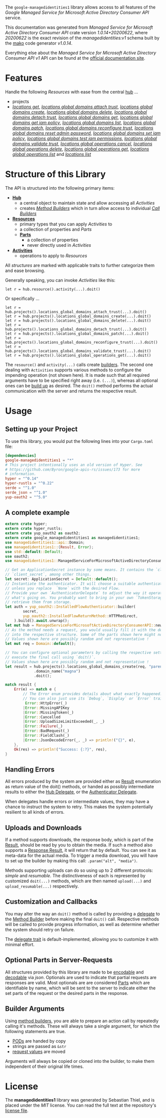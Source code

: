<!---
DO NOT EDIT !
This file was generated automatically from 'src/mako/api/README.md.mako'
DO NOT EDIT !
-->
The `google-managedidentities1` library allows access to all features of the *Google Managed Service for Microsoft Active Directory Consumer API* service.

This documentation was generated from *Managed Service for Microsoft Active Directory Consumer API* crate version *1.0.14+20200622*, where *20200622* is the exact revision of the *managedidentities:v1* schema built by the [mako](http://www.makotemplates.org/) code generator *v1.0.14*.

Everything else about the *Managed Service for Microsoft Active Directory Consumer API* *v1* API can be found at the
[official documentation site](https://cloud.google.com/managed-microsoft-ad/).
# Features

Handle the following *Resources* with ease from the central [hub](https://docs.rs/google-managedidentities1/1.0.14+20200622/google_managedidentities1/ManagedServiceForMicrosoftActiveDirectoryConsumerAPI) ... 

* projects
 * [*locations get*](https://docs.rs/google-managedidentities1/1.0.14+20200622/google_managedidentities1/api::ProjectLocationGetCall), [*locations global domains attach trust*](https://docs.rs/google-managedidentities1/1.0.14+20200622/google_managedidentities1/api::ProjectLocationGlobalDomainAttachTrustCall), [*locations global domains create*](https://docs.rs/google-managedidentities1/1.0.14+20200622/google_managedidentities1/api::ProjectLocationGlobalDomainCreateCall), [*locations global domains delete*](https://docs.rs/google-managedidentities1/1.0.14+20200622/google_managedidentities1/api::ProjectLocationGlobalDomainDeleteCall), [*locations global domains detach trust*](https://docs.rs/google-managedidentities1/1.0.14+20200622/google_managedidentities1/api::ProjectLocationGlobalDomainDetachTrustCall), [*locations global domains get*](https://docs.rs/google-managedidentities1/1.0.14+20200622/google_managedidentities1/api::ProjectLocationGlobalDomainGetCall), [*locations global domains get iam policy*](https://docs.rs/google-managedidentities1/1.0.14+20200622/google_managedidentities1/api::ProjectLocationGlobalDomainGetIamPolicyCall), [*locations global domains list*](https://docs.rs/google-managedidentities1/1.0.14+20200622/google_managedidentities1/api::ProjectLocationGlobalDomainListCall), [*locations global domains patch*](https://docs.rs/google-managedidentities1/1.0.14+20200622/google_managedidentities1/api::ProjectLocationGlobalDomainPatchCall), [*locations global domains reconfigure trust*](https://docs.rs/google-managedidentities1/1.0.14+20200622/google_managedidentities1/api::ProjectLocationGlobalDomainReconfigureTrustCall), [*locations global domains reset admin password*](https://docs.rs/google-managedidentities1/1.0.14+20200622/google_managedidentities1/api::ProjectLocationGlobalDomainResetAdminPasswordCall), [*locations global domains set iam policy*](https://docs.rs/google-managedidentities1/1.0.14+20200622/google_managedidentities1/api::ProjectLocationGlobalDomainSetIamPolicyCall), [*locations global domains test iam permissions*](https://docs.rs/google-managedidentities1/1.0.14+20200622/google_managedidentities1/api::ProjectLocationGlobalDomainTestIamPermissionCall), [*locations global domains validate trust*](https://docs.rs/google-managedidentities1/1.0.14+20200622/google_managedidentities1/api::ProjectLocationGlobalDomainValidateTrustCall), [*locations global operations cancel*](https://docs.rs/google-managedidentities1/1.0.14+20200622/google_managedidentities1/api::ProjectLocationGlobalOperationCancelCall), [*locations global operations delete*](https://docs.rs/google-managedidentities1/1.0.14+20200622/google_managedidentities1/api::ProjectLocationGlobalOperationDeleteCall), [*locations global operations get*](https://docs.rs/google-managedidentities1/1.0.14+20200622/google_managedidentities1/api::ProjectLocationGlobalOperationGetCall), [*locations global operations list*](https://docs.rs/google-managedidentities1/1.0.14+20200622/google_managedidentities1/api::ProjectLocationGlobalOperationListCall) and [*locations list*](https://docs.rs/google-managedidentities1/1.0.14+20200622/google_managedidentities1/api::ProjectLocationListCall)




# Structure of this Library

The API is structured into the following primary items:

* **[Hub](https://docs.rs/google-managedidentities1/1.0.14+20200622/google_managedidentities1/ManagedServiceForMicrosoftActiveDirectoryConsumerAPI)**
    * a central object to maintain state and allow accessing all *Activities*
    * creates [*Method Builders*](https://docs.rs/google-managedidentities1/1.0.14+20200622/google_managedidentities1/client::MethodsBuilder) which in turn
      allow access to individual [*Call Builders*](https://docs.rs/google-managedidentities1/1.0.14+20200622/google_managedidentities1/client::CallBuilder)
* **[Resources](https://docs.rs/google-managedidentities1/1.0.14+20200622/google_managedidentities1/client::Resource)**
    * primary types that you can apply *Activities* to
    * a collection of properties and *Parts*
    * **[Parts](https://docs.rs/google-managedidentities1/1.0.14+20200622/google_managedidentities1/client::Part)**
        * a collection of properties
        * never directly used in *Activities*
* **[Activities](https://docs.rs/google-managedidentities1/1.0.14+20200622/google_managedidentities1/client::CallBuilder)**
    * operations to apply to *Resources*

All *structures* are marked with applicable traits to further categorize them and ease browsing.

Generally speaking, you can invoke *Activities* like this:

```Rust,ignore
let r = hub.resource().activity(...).doit()
```

Or specifically ...

```ignore
let r = hub.projects().locations_global_domains_attach_trust(...).doit()
let r = hub.projects().locations_global_domains_create(...).doit()
let r = hub.projects().locations_global_domains_delete(...).doit()
let r = hub.projects().locations_global_domains_detach_trust(...).doit()
let r = hub.projects().locations_global_domains_patch(...).doit()
let r = hub.projects().locations_global_domains_reconfigure_trust(...).doit()
let r = hub.projects().locations_global_domains_validate_trust(...).doit()
let r = hub.projects().locations_global_operations_get(...).doit()
```

The `resource()` and `activity(...)` calls create [builders][builder-pattern]. The second one dealing with `Activities` 
supports various methods to configure the impending operation (not shown here). It is made such that all required arguments have to be 
specified right away (i.e. `(...)`), whereas all optional ones can be [build up][builder-pattern] as desired.
The `doit()` method performs the actual communication with the server and returns the respective result.

# Usage

## Setting up your Project

To use this library, you would put the following lines into your `Cargo.toml` file:

```toml
[dependencies]
google-managedidentities1 = "*"
# This project intentionally uses an old version of Hyper. See
# https://github.com/Byron/google-apis-rs/issues/173 for more
# information.
hyper = "^0.14"
hyper-rustls = "^0.22"
serde = "^1.0"
serde_json = "^1.0"
yup-oauth2 = "^5.0"
```

## A complete example

```Rust
extern crate hyper;
extern crate hyper_rustls;
extern crate yup_oauth2 as oauth2;
extern crate google_managedidentities1 as managedidentities1;
use managedidentities1::api::Domain;
use managedidentities1::{Result, Error};
use std::default::Default;
use oauth2;
use managedidentities1::ManagedServiceForMicrosoftActiveDirectoryConsumerAPI;

// Get an ApplicationSecret instance by some means. It contains the `client_id` and 
// `client_secret`, among other things.
let secret: ApplicationSecret = Default::default();
// Instantiate the authenticator. It will choose a suitable authentication flow for you, 
// unless you replace  `None` with the desired Flow.
// Provide your own `AuthenticatorDelegate` to adjust the way it operates and get feedback about 
// what's going on. You probably want to bring in your own `TokenStorage` to persist tokens and
// retrieve them from storage.
let auth = yup_oauth2::InstalledFlowAuthenticator::builder(
        secret,
        yup_oauth2::InstalledFlowReturnMethod::HTTPRedirect,
    ).build().await.unwrap();
let mut hub = ManagedServiceForMicrosoftActiveDirectoryConsumerAPI::new(hyper::Client::with_connector(hyper::net::HttpsConnector::new(hyper_rustls::TlsClient::new())), auth);
// As the method needs a request, you would usually fill it with the desired information
// into the respective structure. Some of the parts shown here might not be applicable !
// Values shown here are possibly random and not representative !
let mut req = Domain::default();

// You can configure optional parameters by calling the respective setters at will, and
// execute the final call using `doit()`.
// Values shown here are possibly random and not representative !
let result = hub.projects().locations_global_domains_create(req, "parent")
             .domain_name("magna")
             .doit();

match result {
    Err(e) => match e {
        // The Error enum provides details about what exactly happened.
        // You can also just use its `Debug`, `Display` or `Error` traits
         Error::HttpError(_)
        |Error::MissingAPIKey
        |Error::MissingToken(_)
        |Error::Cancelled
        |Error::UploadSizeLimitExceeded(_, _)
        |Error::Failure(_)
        |Error::BadRequest(_)
        |Error::FieldClash(_)
        |Error::JsonDecodeError(_, _) => println!("{}", e),
    },
    Ok(res) => println!("Success: {:?}", res),
}

```
## Handling Errors

All errors produced by the system are provided either as [Result](https://docs.rs/google-managedidentities1/1.0.14+20200622/google_managedidentities1/client::Result) enumeration as return value of
the doit() methods, or handed as possibly intermediate results to either the 
[Hub Delegate](https://docs.rs/google-managedidentities1/1.0.14+20200622/google_managedidentities1/client::Delegate), or the [Authenticator Delegate](https://docs.rs/yup-oauth2/*/yup_oauth2/trait.AuthenticatorDelegate.html).

When delegates handle errors or intermediate values, they may have a chance to instruct the system to retry. This 
makes the system potentially resilient to all kinds of errors.

## Uploads and Downloads
If a method supports downloads, the response body, which is part of the [Result](https://docs.rs/google-managedidentities1/1.0.14+20200622/google_managedidentities1/client::Result), should be
read by you to obtain the media.
If such a method also supports a [Response Result](https://docs.rs/google-managedidentities1/1.0.14+20200622/google_managedidentities1/client::ResponseResult), it will return that by default.
You can see it as meta-data for the actual media. To trigger a media download, you will have to set up the builder by making
this call: `.param("alt", "media")`.

Methods supporting uploads can do so using up to 2 different protocols: 
*simple* and *resumable*. The distinctiveness of each is represented by customized 
`doit(...)` methods, which are then named `upload(...)` and `upload_resumable(...)` respectively.

## Customization and Callbacks

You may alter the way an `doit()` method is called by providing a [delegate](https://docs.rs/google-managedidentities1/1.0.14+20200622/google_managedidentities1/client::Delegate) to the 
[Method Builder](https://docs.rs/google-managedidentities1/1.0.14+20200622/google_managedidentities1/client::CallBuilder) before making the final `doit()` call. 
Respective methods will be called to provide progress information, as well as determine whether the system should 
retry on failure.

The [delegate trait](https://docs.rs/google-managedidentities1/1.0.14+20200622/google_managedidentities1/client::Delegate) is default-implemented, allowing you to customize it with minimal effort.

## Optional Parts in Server-Requests

All structures provided by this library are made to be [encodable](https://docs.rs/google-managedidentities1/1.0.14+20200622/google_managedidentities1/client::RequestValue) and 
[decodable](https://docs.rs/google-managedidentities1/1.0.14+20200622/google_managedidentities1/client::ResponseResult) via *json*. Optionals are used to indicate that partial requests are responses 
are valid.
Most optionals are are considered [Parts](https://docs.rs/google-managedidentities1/1.0.14+20200622/google_managedidentities1/client::Part) which are identifiable by name, which will be sent to 
the server to indicate either the set parts of the request or the desired parts in the response.

## Builder Arguments

Using [method builders](https://docs.rs/google-managedidentities1/1.0.14+20200622/google_managedidentities1/client::CallBuilder), you are able to prepare an action call by repeatedly calling it's methods.
These will always take a single argument, for which the following statements are true.

* [PODs][wiki-pod] are handed by copy
* strings are passed as `&str`
* [request values](https://docs.rs/google-managedidentities1/1.0.14+20200622/google_managedidentities1/client::RequestValue) are moved

Arguments will always be copied or cloned into the builder, to make them independent of their original life times.

[wiki-pod]: http://en.wikipedia.org/wiki/Plain_old_data_structure
[builder-pattern]: http://en.wikipedia.org/wiki/Builder_pattern
[google-go-api]: https://github.com/google/google-api-go-client

# License
The **managedidentities1** library was generated by Sebastian Thiel, and is placed 
under the *MIT* license.
You can read the full text at the repository's [license file][repo-license].

[repo-license]: https://github.com/Byron/google-apis-rsblob/master/LICENSE.md
